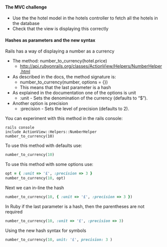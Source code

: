 #### The MVC challenge
* Use the the hotel model in the hotels controller to fetch all the hotels in the database
* Check that the view is displaying this correctly

#### Hashes as parameters and the new syntax

Rails has a way of displaying a number as a currency
* The method: number_to_currency(hotel.price)
  * http://api.rubyonrails.org/classes/ActionView/Helpers/NumberHelper.html
* As described in the docs, the method signature is:
  * number_to_currency(number, options = {})
  * This means that the last parameter is a hash
* As explained in the documentation one of the options is unit
  * :unit - Sets the denomination of the currency (defaults to “$”).
* Another option is precision
  * :precision - Sets the level of precision (defaults to 2).

You can experiment with this method in the rails console:
```
rails console
include ActionView::Helpers::NumberHelper
number_to_currency(10)
```

To use this method with defaults use:
```ruby
number_to_currency(10)
```

To use this method with some options use:
```ruby
opt = { :unit => '£', :precision => 3 }
number_to_currency(10, opt)
```
Next we can in-line the hash
```ruby
number_to_currency(10, { :unit => '£', :precision => 3 })
```
In Ruby if the last parameter is a hash, then the parentheses are not required

```ruby
number_to_currency(10, :unit => '£', :precision => 3)
```
Using the new hash syntax for symbols
```ruby
number_to_currency(10, unit: '£', precision: 3 )
```
